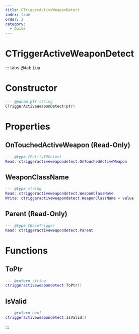 ```yaml
---
title: CTriggerActiveWeaponDetect
index: true
order: 2
category:
  - Guide
---
```


# CTriggerActiveWeaponDetect

::: tabs
@tab Lua
# Constructor
```lua
--- @param ptr string
CTriggerActiveWeaponDetect(ptr)
```
# Properties
## OnTouchedActiveWeapon (Read-Only)
```lua
--- @type CEntityIOOutput
Read: ctriggeractiveweapondetect.OnTouchedActiveWeapon
```
## WeaponClassName 
```lua
--- @type string
Read: ctriggeractiveweapondetect.WeaponClassName
Write: ctriggeractiveweapondetect.WeaponClassName = value
```
## Parent (Read-Only)
```lua
--- @type CBaseTrigger
Read: ctriggeractiveweapondetect.Parent
```
# Functions
## ToPtr
```lua
--- @return string
ctriggeractiveweapondetect:ToPtr()
```
## IsValid
```lua
--- @return bool
ctriggeractiveweapondetect:IsValid()
```

:::